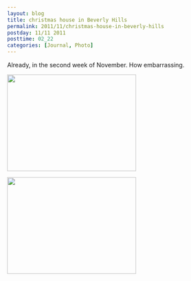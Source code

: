 ```yaml
---
layout: blog
title: christmas house in Beverly Hills
permalink: 2011/11/christmas-house-in-beverly-hills
postday: 11/11 2011
posttime: 02_22
categories: [Journal, Photo]
---
```


Already, in the second week of November. How embarrassing.

<a href="http://blog.kristeraxel.com/wp-content/uploads/2011/11/IMG_0197.jpg"><img src="http://blog.kristeraxel.com/wp-content/uploads/2011/11/IMG_0197-300x225.jpg" alt="" title="IMG_0197" width="300" height="225" class="aligncenter size-medium wp-image-1497" /></a>

<a href="http://blog.kristeraxel.com/wp-content/uploads/2011/11/IMG_0198.jpg"><img src="http://blog.kristeraxel.com/wp-content/uploads/2011/11/IMG_0198-300x225.jpg" alt="" title="IMG_0198" width="300" height="225" class="aligncenter size-medium wp-image-1498" /></a>
